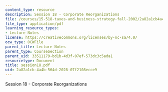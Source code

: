 ```yaml
---
content_type: resource
description: Session 18 - Corporate Reorganizations
file: /courses/15-518-taxes-and-business-strategy-fall-2002/2a82a1cb4a4b564d202807f2108ecce9_session18.pdf
file_type: application/pdf
learning_resource_types:
- Lecture Notes
license: https://creativecommons.org/licenses/by-nc-sa/4.0/
ocw_type: OCWFile
parent_title: Lecture Notes
parent_type: CourseSection
parent_uid: 33511179-bd1b-4d3f-07ef-573dc3c5ada1
resourcetype: Document
title: session18.pdf
uid: 2a82a1cb-4a4b-564d-2028-07f2108ecce9
---
```

Session 18 - Corporate Reorganizations